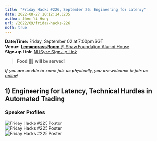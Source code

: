 ```yaml
---
title: "Friday Hacks #226, September 26: Engineering for Latency"
date: 2022-08-27 10:12:14.1235
author: Shen Yi Hong
url: /2022/09/friday-hacks-226
nofh: true
---
```


**Date/Time:** Friday, September 02 at 7:00pm SGT<br />
**Venue:** [**Lemongrass Room** @ Shaw Foundation Alumni House](https://goo.gl/maps/V1U2CYeW4Ct6Hu6g9)<br />
**Sign-up Link:** [NUSync Sign-up Link](https://nus.campuslabs.com/engage/submitter/form/start/555162)<br />

> **Food 🍱🍚 will be served!**

_If you are unable to come join us physically, you are welcome to join us [online](https://nus-sg.zoom.us/j/83482473723?pwd=TW5nWitzRFlhOWdLaEVKYlVGMjJDdz09)!_

## 1) Engineering for Latency, Technical Hurdles in Automated Trading 

### Speaker Profiles

<img src="/img/2022/fh/226/226-s1.jpg" alt="Friday Hacks #225 Poster" /><br />
<img src="/img/2022/fh/226/226-s2.jpg" alt="Friday Hacks #225 Poster" /><br />
<img src="/img/2022/fh/226/226-s3.jpg" alt="Friday Hacks #225 Poster" /><br />